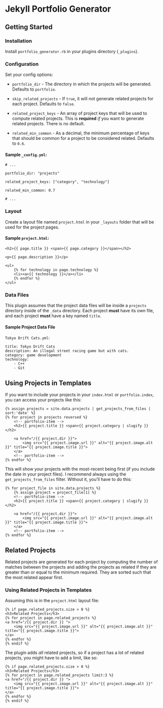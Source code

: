 # Jekyll Portfolio Generator

## Getting Started

### Installation
Install `portfolio_generator.rb` in your plugins directory (`_plugins`).

### Configuration
Set your config options:

* `portfolio_dir` - The directory in which the projects will be generated. Defaults
to `portfolio`.

* `skip_related_projects` - If `true`, it will not generate related projects for
each project. Defaults to `false`.

* `related_project_keys` - An array of project keys that will be used to compute
related projects. This is **required** *if* you want to generate related projects.
There is no default.

* `related_min_common` - As a decimal, the minimum percentage of keys that should
be common for a project to be considered related. Defaults to `0.6`.

#### Sample `_config.yml`:

```
# ...

portfolio_dir: "projects"

related_project_keys: ["category", "technology"]

related_min_common: 0.7

# ...
```

### Layout
Create a layout file named `project.html` in your `_layouts` folder that will be used
for the project pages.

#### Sample `project.html`:

```
<h2>{{ page.title }} <span>{{ page.category }}</span></h2>

<p>{{ page.description }}</p>

<ul>
    {% for technology in page.technology %}
    <li><a>{{ technology }}</a></li>
    {% endfor %}
</ul>
```

### Data Files
This plugin assumes that the project data files will be inside a `projects` directory
inside of the `_data` directory. Each project **must** have its own file, and each
project **must** have a key named `title`.

#### Sample Project Data File

`Tokyo Drift Cats.yml`:
```
title: Tokyo Drift Cats
description: An illegal street racing game but with cats.
category: game development
technology:
    - C++
    - Git
```

## Using Projects in Templates
If you want to include your projects in your `index.html` or `portfolio.index`,
you can access your projects like this:

```
{% assign projects = site.data.projects | get_projects_from_files | sort:'date' %}
{% for project in projects reversed %}
    <!-- portfolio-item -->
    <h2>{{ project.title }} <span>{{ project.category | slugify }}</h2>

    <a href="/{{ project.dir }}">
        <img src="{{ project.image.url }}" alt="{{ project.image.alt }}" title="{{ project.image.title }}">
    </a>
    <!-- portfolio-item -->
{% endfor %}
```

This will show your projects with the most-recent being first (if you include the date
in your project files). I recommend always using the `get_projects_from_files` filter.
Without it, you'll have to do this:

```
{% for project_file in site.data.projects %}
    {% assign project = project_file[1] %}
    <!-- portfolio-item -->
    <h2>{{ project.title }} <span>{{ project.category | slugify }}</h2>

    <a href="/{{ project.dir }}">
        <img src="{{ project.image.url }}" alt="{{ project.image.alt }}" title="{{ project.image.title }}">
    </a>
    <!-- portfolio-item -->
{% endfor %}
```

## Related Projects
Related projects are generated for each project by computing the number of matches
between the projects and adding the projects as related if they are greater than
or equal to the minimum required. They are sorted such that the most related
appear first.

### Using Related Projects in Templates
Assuming this is in the `project.html` layout file:

```
{% if page.related_projects.size > 0 %}
<h3>Related Projects</h3>
{% for project in page.related_projects %}
<a href="/{{ project.dir }} ">
    <img src="{{ project.image.url }}" alt="{{ project.image.alt }}" title="{{ project.image.title }}">
</a>
{% endfor %}
{% endif %}
```

The plugin adds *all* related projects, so if a project has a lot of related projects,
you might have to add a limit, like so:

```
{% if page.related_projects.size > 0 %}
<h3>Related Projects</h3>
{% for project in page.related_projects limit:3 %}
<a href="/{{ project.dir }} ">
    <img src="{{ project.image.url }}" alt="{{ project.image.alt }}" title="{{ project.image.title }}">
</a>
{% endfor %}
{% endif %}
```

